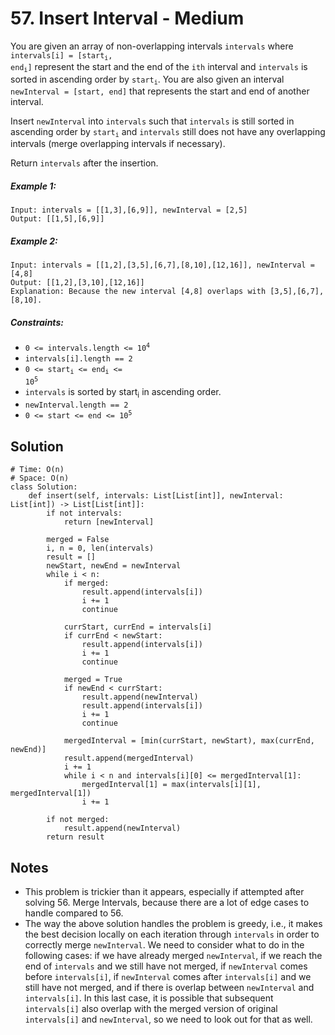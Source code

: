 # 57. Insert Interval - Medium

You are given an array of non-overlapping intervals `intervals` where <code>intervals[i] = [start<sub>i</sub>, end<sub>i</sub>]</code> represent the start and the end of the `ith` interval and `intervals` is sorted in ascending order by <code>start<sub>i</sub></code>. You are also given an interval `newInterval = [start, end]` that represents the start and end of another interval.

Insert `newInterval` into `intervals` such that `intervals` is still sorted in ascending order by <code>start<sub>i</sub></code> and `intervals` still does not have any overlapping intervals (merge overlapping intervals if necessary).

Return `intervals` after the insertion.

##### Example 1:

```
Input: intervals = [[1,3],[6,9]], newInterval = [2,5]
Output: [[1,5],[6,9]]
```

##### Example 2:

```
Input: intervals = [[1,2],[3,5],[6,7],[8,10],[12,16]], newInterval = [4,8]
Output: [[1,2],[3,10],[12,16]]
Explanation: Because the new interval [4,8] overlaps with [3,5],[6,7],[8,10].
```

##### Constraints:

- <code>0 <= intervals.length <= 10<sup>4</sup></code>
- `intervals[i].length == 2`
- <code>0 <= start<sub>i</sub> <= end<sub>i</sub> <= 10<sup>5</sup></code>
- `intervals` is sorted by start<sub>i</sub> in ascending order.
- `newInterval.length == 2`
- <code>0 <= start <= end <= 10<sup>5</sup></code>

## Solution

```
# Time: O(n)
# Space: O(n)
class Solution:
    def insert(self, intervals: List[List[int]], newInterval: List[int]) -> List[List[int]]:
        if not intervals:
            return [newInterval]
        
        merged = False
        i, n = 0, len(intervals)
        result = []
        newStart, newEnd = newInterval
        while i < n:
            if merged:
                result.append(intervals[i])
                i += 1
                continue
            
            currStart, currEnd = intervals[i]
            if currEnd < newStart:
                result.append(intervals[i])
                i += 1
                continue
                
            merged = True
            if newEnd < currStart:
                result.append(newInterval)
                result.append(intervals[i])
                i += 1
                continue
            
            mergedInterval = [min(currStart, newStart), max(currEnd, newEnd)]
            result.append(mergedInterval)
            i += 1
            while i < n and intervals[i][0] <= mergedInterval[1]:
                mergedInterval[1] = max(intervals[i][1], mergedInterval[1])
                i += 1
        
        if not merged:
            result.append(newInterval)
        return result
```

## Notes
- This problem is trickier than it appears, especially if attempted after solving 56. Merge Intervals, because there are a lot of edge cases to handle compared to 56. 
- The way the above solution handles the problem is greedy, i.e., it makes the best decision locally on each iteration through `intervals` in order to correctly merge `newInterval`. We need to consider what to do in the following cases: if we have already merged `newInterval`, if we reach the end of `intervals` and we still have not merged, if `newInterval` comes before `intervals[i]`, if `newInterval` comes after `intervals[i]` and we still have not merged, and if there is overlap between `newInterval` and `intervals[i]`. In this last case, it is possible that subsequent `intervals[i]` also overlap with the merged version of original `intervals[i]` and `newInterval`, so we need to look out for that as well.